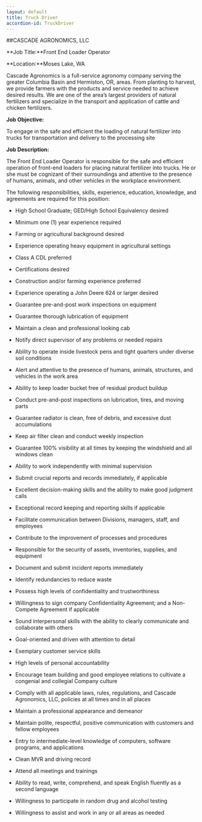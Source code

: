 ```yaml
---
layout: default
title: Truck Driver
accordion-id: TruckDriver 
---
```


##CASCADE AGRONOMICS, LLC

**Job Title:**Front End Loader Operator

**Location:**Moses Lake, WA

Cascade Agronomics is a full-service agronomy company serving the greater Columbia Basin and Hermiston, OR, areas. From planting to harvest, we provide farmers with the products and service needed to achieve desired results. We are one of the area’s largest providers of natural fertilizers and specialize in the transport and application of cattle and chicken fertilizers.

**Job Objective:**
 
To engage in the safe and efficient the loading of natural fertilizer into trucks for transportation and delivery to the processing site

**Job Description:**

The Front End Loader Operator is responsible for the safe and efficient operation of front-end loaders for placing natural fertilizer into trucks. He or she must be cognizant of their surroundings and attentive to the presence of humans, animals, and other vehicles in the workplace environment.

The following responsibilities, skills, experience, education, knowledge, and agreements are required for this position: 
 
- High School Graduate; GED/High School Equivalency desired

- Minimum one (1) year experience required

- Farming or agricultural background desired

- Experience operating heavy equipment in agricultural settings

- Class A CDL preferred

- Certifications desired

- Construction and/or farming experience preferred

- Experience operating a John Deere 624 or larger desired

- Guarantee pre-and-post work inspections on equipment

- Guarantee thorough lubrication of equipment

- Maintain a clean and professional looking cab

- Notify direct supervisor of any problems or needed repairs

- Ability to operate inside livestock pens and tight quarters under diverse soil conditions

- Alert and attentive to the presence of humans, animals, structures, and vehicles in the work area

- Ability to keep loader bucket free of residual product buildup

- Conduct pre-and-post inspections on lubrication, tires, and moving parts

- Guarantee radiator is clean, free of debris, and excessive dust accumulations

- Keep air filter clean and conduct weekly inspection

- Guarantee 100% visibility at all times by keeping the windshield and all windows clean

- Ability to work independently with minimal supervision

- Submit crucial reports and records immediately, if applicable

- Excellent decision-making skills and the ability to make good judgment calls
 
- Exceptional record keeping and reporting skills if applicable

- Facilitate communication between Divisions, managers, staff, and employees

- Contribute to the improvement of processes and procedures 

- Responsible for the security of assets, inventories, supplies, and equipment

- Document and submit incident reports immediately

- Identify redundancies to reduce waste

- Possess high levels of confidentiality and trustworthiness

- Willingness to sign company Confidentiality Agreement; and a Non-Compete Agreement if applicable
 
- Sound interpersonal skills with the ability to clearly communicate and collaborate with others

- Goal-oriented and driven with attention to detail

- Exemplary customer service skills 

- High levels of personal accountability

- Encourage team building and good employee relations to cultivate a congenial and collegial Company culture

- Comply with all applicable laws, rules, regulations, and Cascade Agronomics, LLC, policies at all times and in all places

- Maintain a professional appearance and demeanor

- Maintain polite, respectful, positive communication with customers and fellow employees
 
- Entry to intermediate-level knowledge of computers, software programs, and applications

- Clean MVR and driving record

- Attend all meetings and trainings

- Ability to read, write, comprehend, and speak English fluently as a second language

- Willingness to participate in random drug and alcohol testing
 
- Willingness to assist and work in any or all areas as needed
